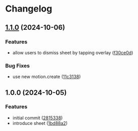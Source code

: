 # Changelog

## [1.1.0](https://github.com/sheet-ui/sheet/compare/v1.0.0...v1.1.0) (2024-10-06)


### Features

* allow users to dismiss sheet by tapping overlay ([f30ce0d](https://github.com/sheet-ui/sheet/commit/f30ce0dd1e2a9d685fc42cbd086ddf6e2a11d8b1))


### Bug Fixes

* use new motion.create ([11c3138](https://github.com/sheet-ui/sheet/commit/11c313811d38780d19fd85649cb8cba923765c48))

## 1.0.0 (2024-10-05)


### Features

* initial commit ([2815338](https://github.com/sheet-ui/sheet/commit/2815338ada85bca4d481f3d6f7284c3900812cf4))
* introduce sheet ([1bd88a2](https://github.com/sheet-ui/sheet/commit/1bd88a2691a88573456a14e50b4e953a397c0ee2))
